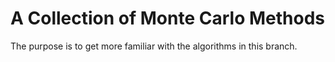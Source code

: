 # A Collection of Monte Carlo Methods

The purpose is to get more familiar with the algorithms in this branch.
